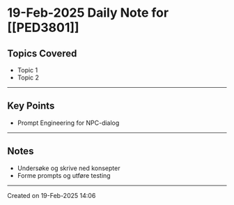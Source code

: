 # 19-Feb-2025 Daily Note for [[PED3801]]

## Topics Covered
- Topic 1
- Topic 2

---
## Key Points
- Prompt Engineering for NPC-dialog

---
## Notes
- Undersøke og skrive ned konsepter
- Forme prompts og utføre testing

---

Created on 19-Feb-2025 14:06
